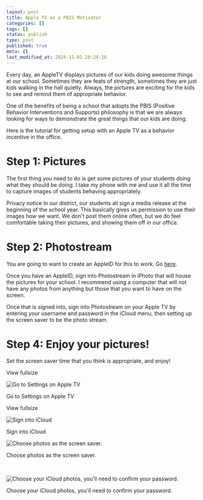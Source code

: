 ```yaml
---
layout: post
title: Apple TV as a PBIS Motivator
categories: []
tags: []
status: publish
type: post
published: true
meta: {}
last_modified_at: 2024-11-01 20:24:26
---
```


Every day, an AppleTV displays pictures of our kids doing awesome things at our school. Sometimes they are feats of strength, sometimes they are just kids walking in the hall quietly. Always, the pictures are exciting for the kids to see and remind them of appropriate behavior.


One of the benefits of being a school that adopts the PBIS (Positive Behavior Interventions and Supports) philosophy is that we are always looking for ways to demonstrate the great things that our kids are doing.


Here is the tutorial for getting setup with an Apple TV as a behavior incentive in the office.


# Step 1: Pictures



The first thing you need to do is get some pictures of your students doing what they should be doing. I take my phone with me and use it all the time to capture images of students behaving appropriately.


Privacy notice In our district, our students all sign a media release at the beginning of the school year. This basically gives us permission to use their images how we want. We don't post them online often, but we do feel comfortable taking their pictures, and showing them off in our office.


# Step 2: Photostream



You are going to want to create an AppleID for this to work. Go 
[here](https://appleid.apple.com/cgi-bin/WebObjects/MyAppleId.woa/).


Once you have an AppleID, sign into Photostream in iPhoto that will house the pictures for your school. I recommend using a computer that will not have any photos from anything but those that you want to have on the screen.


Once that is signed into, sign into Photostream on your Apple TV by entering your username and password in the iCloud menu, then setting up the screen saver to be the photo stream.


# Step 4: Enjoy your pictures!



Set the screen saver time that you think is appropriate, and enjoy!










































 

  
  
    
View fullsize
              
          
![Go to Settings on Apple TV](/squarespace_images/content_v1_4fffa949e4b0b4590d67b4e7_1387317989812-W5TJ46RTLDQVI92R7RWZ_2013-12-16+17.02.19.jpg_)
          
        

        
          
          
Go to Settings on Apple TV
  













































 

  
  
    
View fullsize
              
          
![Sign into iCloud](/squarespace_images/content_v1_4fffa949e4b0b4590d67b4e7_1387317948140-LUD12G3CKL689X3OD79L_2013-12-16+17.02.07.jpg_)
          
        

        
          
          
Sign into iCloud
  













































 

  
  
    
![Choose photos as the screen saver.  ](/squarespace_images/content_v1_4fffa949e4b0b4590d67b4e7_1387434883631-1T206QV48N0YX4Q80K6Y_image.jpg_)
        
          
        

        
          
          
Choose photos as the screen saver.  
  






 
































































 

  
  
    
![Choose your iCloud photos, you'll need to confirm your password.  ](/squarespace_images/content_v1_4fffa949e4b0b4590d67b4e7_1387434907529-DTU1MQYFFDG8BBNSHQV4_image.jpg_)
        
          
        

        
          
          
Choose your iCloud photos, you'll need to confirm your password.  
